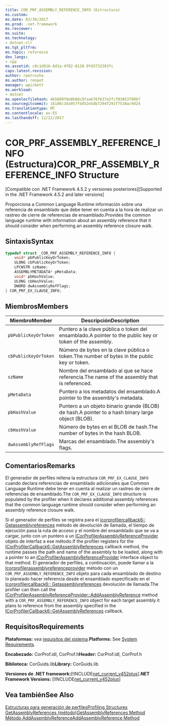 ```yaml
---
title: COR_PRF_ASSEMBLY_REFERENCE_INFO (Estructura)
ms.custom: 
ms.date: 03/30/2017
ms.prod: .net-framework
ms.reviewer: 
ms.suite: 
ms.technology:
- dotnet-clr
ms.tgt_pltfrm: 
ms.topic: reference
dev_langs:
- cpp
ms.assetid: c8c1d916-8d1a-4f82-8128-9fd3732383fc
caps.latest.revision: 
author: rpetrusha
ms.author: ronpet
manager: wpickett
ms.workload:
- dotnet
ms.openlocfilehash: 4b5889f8e0b0dc8faab76f637e2fcf03853709bf
ms.sourcegitcommit: 16186c34a957fdd52e5db7294f291f7530ac9d24
ms.translationtype: MT
ms.contentlocale: es-ES
ms.lasthandoff: 12/22/2017
---
```

# <a name="corprfassemblyreferenceinfo-structure"></a><span data-ttu-id="45b48-102">COR_PRF_ASSEMBLY_REFERENCE_INFO (Estructura)</span><span class="sxs-lookup"><span data-stu-id="45b48-102">COR_PRF_ASSEMBLY_REFERENCE_INFO Structure</span></span>
<span data-ttu-id="45b48-103">[Compatible con .NET Framework 4.5.2 y versiones posteriores]</span><span class="sxs-lookup"><span data-stu-id="45b48-103">[Supported in the .NET Framework 4.5.2 and later versions]</span></span>  
  
 <span data-ttu-id="45b48-104">Proporciona a Common Language Runtime información sobre una referencia de ensamblado que debe tener en cuenta a la hora de realizar un rastreo de cierre de referencias de ensamblado.</span><span class="sxs-lookup"><span data-stu-id="45b48-104">Provides the common language runtime with information about an assembly reference that it should consider when performing an assembly reference closure walk.</span></span>  
  
## <a name="syntax"></a><span data-ttu-id="45b48-105">Sintaxis</span><span class="sxs-lookup"><span data-stu-id="45b48-105">Syntax</span></span>  
  
```cpp  
typedef struct _COR_PRF_ASSEMBLY_REFERENCE_INFO {  
    void* pbPublicKeyOrToken;  
    ULONG cbPublicKeyOrToken;  
    LPCWSTR szName;  
    ASSEMBLYMETADATA* pMetaData;  
    void* pbHashValue;  
    ULONG cbHashValue;  
    DWORD dwAssemblyRefFlags;  
} COR_PRF_EX_CLAUSE_INFO;  
```  
  
## <a name="members"></a><span data-ttu-id="45b48-106">Miembros</span><span class="sxs-lookup"><span data-stu-id="45b48-106">Members</span></span>  
  
|<span data-ttu-id="45b48-107">Miembro</span><span class="sxs-lookup"><span data-stu-id="45b48-107">Member</span></span>|<span data-ttu-id="45b48-108">Descripción</span><span class="sxs-lookup"><span data-stu-id="45b48-108">Description</span></span>|  
|------------|-----------------|  
|`pbPublicKeyOrToken`|<span data-ttu-id="45b48-109">Puntero a la clave pública o token del ensamblado.</span><span class="sxs-lookup"><span data-stu-id="45b48-109">A pointer to the public key or token of the assembly.</span></span>|  
|`cbPublicKeyOrToken`|<span data-ttu-id="45b48-110">Número de bytes en la clave pública o token.</span><span class="sxs-lookup"><span data-stu-id="45b48-110">The number of bytes in the public key or token.</span></span>|  
|`szName`|<span data-ttu-id="45b48-111">Nombre del ensamblado al que se hace referencia.</span><span class="sxs-lookup"><span data-stu-id="45b48-111">The name of the assembly that is referenced.</span></span>|  
|`pMetaData`|<span data-ttu-id="45b48-112">Puntero a los metadatos del ensamblado.</span><span class="sxs-lookup"><span data-stu-id="45b48-112">A pointer to the assembly's metadata.</span></span>|  
|`pbHashValue`|<span data-ttu-id="45b48-113">Puntero a un objeto binario grande (BLOB) de hash.</span><span class="sxs-lookup"><span data-stu-id="45b48-113">A pointer to a hash binary large object (BLOB).</span></span>|  
|`cbHashValue`|<span data-ttu-id="45b48-114">Número de bytes en el BLOB de hash.</span><span class="sxs-lookup"><span data-stu-id="45b48-114">The number of bytes in the hash BLOB.</span></span>|  
|`dwAssemblyRefFlags`|<span data-ttu-id="45b48-115">Marcas del ensamblado.</span><span class="sxs-lookup"><span data-stu-id="45b48-115">The assembly's flags.</span></span>|  
  
## <a name="remarks"></a><span data-ttu-id="45b48-116">Comentarios</span><span class="sxs-lookup"><span data-stu-id="45b48-116">Remarks</span></span>  
 <span data-ttu-id="45b48-117">El generador de perfiles rellena la estructura `COR_PRF_EX_CLAUSE_INFO` cuando declara referencias de ensamblado adicionales que Common Language Runtime debe tener en cuenta al realizar un rastreo de cierre de referencias de ensamblado.</span><span class="sxs-lookup"><span data-stu-id="45b48-117">The `COR_PRF_EX_CLAUSE_INFO` structure is populated by the profiler when it declares additional assembly references that the common language runtime should consider when performing an assembly reference closure walk.</span></span>  
  
 <span data-ttu-id="45b48-118">Si el generador de perfiles se registra para el [icorprofilercallback6:: Getassemblyreferences](../../../../docs/framework/unmanaged-api/profiling/icorprofilercallback6-getassemblyreferences-method.md) método de devolución de llamada, el tiempo de ejecución pasa la ruta de acceso y el nombre del ensamblado que se va a cargar, junto con un puntero a un [ ICorProfilerAssemblyReferenceProvider](../../../../docs/framework/unmanaged-api/profiling/icorprofilerassemblyreferenceprovider-interface.md) objeto de interfaz a ese método.</span><span class="sxs-lookup"><span data-stu-id="45b48-118">If the profiler registers for the [ICorProfilerCallback6::GetAssemblyReferences](../../../../docs/framework/unmanaged-api/profiling/icorprofilercallback6-getassemblyreferences-method.md) callback method, the runtime passes the path and name of the assembly to be loaded, along with a pointer to an [ICorProfilerAssemblyReferenceProvider](../../../../docs/framework/unmanaged-api/profiling/icorprofilerassemblyreferenceprovider-interface.md) interface object to that method.</span></span> <span data-ttu-id="45b48-119">El generador de perfiles, a continuación, puede llamar a la [Icorprofilerassemblyreferenceprovider](../../../../docs/framework/unmanaged-api/profiling/icorprofilerassemblyreferenceprovider-addassemblyreference-method.md) método con un `COR_PRF_ASSEMBLY_REFERENCE_INFO` objeto para cada ensamblado de destino lo planeado hacer referencia desde el ensamblado especificado en el [ Icorprofilercallback6:: Getassemblyreferences](../../../../docs/framework/unmanaged-api/profiling/icorprofilercallback6-getassemblyreferences-method.md) devolución de llamada.</span><span class="sxs-lookup"><span data-stu-id="45b48-119">The profiler can then call the [ICorProfilerAssemblyReferenceProvider::AddAssemblyReference](../../../../docs/framework/unmanaged-api/profiling/icorprofilerassemblyreferenceprovider-addassemblyreference-method.md) method with a `COR_PRF_ASSEMBLY_REFERENCE_INFO` object for each target assembly it plans to reference from the assembly specified in the [ICorProfilerCallback6::GetAssemblyReferences](../../../../docs/framework/unmanaged-api/profiling/icorprofilercallback6-getassemblyreferences-method.md) callback.</span></span>  
  
## <a name="requirements"></a><span data-ttu-id="45b48-120">Requisitos</span><span class="sxs-lookup"><span data-stu-id="45b48-120">Requirements</span></span>  
 <span data-ttu-id="45b48-121">**Plataformas:** vea [requisitos del sistema](../../../../docs/framework/get-started/system-requirements.md).</span><span class="sxs-lookup"><span data-stu-id="45b48-121">**Platforms:** See [System Requirements](../../../../docs/framework/get-started/system-requirements.md).</span></span>  
  
 <span data-ttu-id="45b48-122">**Encabezado:** CorProf.idl, CorProf.h</span><span class="sxs-lookup"><span data-stu-id="45b48-122">**Header:** CorProf.idl, CorProf.h</span></span>  
  
 <span data-ttu-id="45b48-123">**Biblioteca:** CorGuids.lib</span><span class="sxs-lookup"><span data-stu-id="45b48-123">**Library:** CorGuids.lib</span></span>  
  
 <span data-ttu-id="45b48-124">**Versiones de .NET framework:**[!INCLUDE[net_current_v452plus](../../../../includes/net-current-v452plus-md.md)]</span><span class="sxs-lookup"><span data-stu-id="45b48-124">**.NET Framework Versions:** [!INCLUDE[net_current_v452plus](../../../../includes/net-current-v452plus-md.md)]</span></span>  
  
## <a name="see-also"></a><span data-ttu-id="45b48-125">Vea también</span><span class="sxs-lookup"><span data-stu-id="45b48-125">See Also</span></span>  
 [<span data-ttu-id="45b48-126">Estructuras para generación de perfiles</span><span class="sxs-lookup"><span data-stu-id="45b48-126">Profiling Structures</span></span>](../../../../docs/framework/unmanaged-api/profiling/profiling-structures.md)  
 [<span data-ttu-id="45b48-127">GetAssemblyReferences (método)</span><span class="sxs-lookup"><span data-stu-id="45b48-127">GetAssemblyReferences Method</span></span>](../../../../docs/framework/unmanaged-api/profiling/icorprofilercallback6-getassemblyreferences-method.md)  
 [<span data-ttu-id="45b48-128">Método AddAssemblyReference</span><span class="sxs-lookup"><span data-stu-id="45b48-128">AddAssemblyReference Method</span></span>](../../../../docs/framework/unmanaged-api/profiling/icorprofilerassemblyreferenceprovider-addassemblyreference-method.md)
